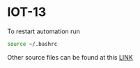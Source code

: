 # IOT-13

To restart automation run
```bash
source ~/.bashrc
```


Other source files can be found at this [ LINK ](https://github.com/sp4s-s/iot-4sem-25 "All Files")

